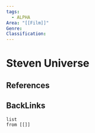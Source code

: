 ```yaml
---
tags:
  - ALPHA
Area: "[[Film]]"
Genre:
Classification:
---
```

# Steven Universe



## References



## BackLinks

```dataview
list
from [[]]
```

